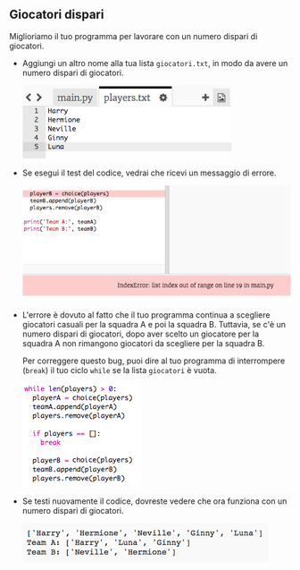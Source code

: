 ## Giocatori dispari

Miglioriamo il tuo programma per lavorare con un numero dispari di giocatori.

+ Aggiungi un altro nome alla tua lista `giocatori.txt`, in modo da avere un numero dispari di giocatori.
    
    ![screenshot](images/team-luna.png)

+ Se esegui il test del codice, vedrai che ricevi un messaggio di errore.
    
    ![screenshot](images/team-error.png)

+ L'errore è dovuto al fatto che il tuo programma continua a scegliere giocatori casuali per la squadra A e poi la squadra B. Tuttavia, se c'è un numero dispari di giocatori, dopo aver scelto un giocatore per la squadra A non rimangono giocatori da scegliere per la squadra B.
    
    Per correggere questo bug, puoi dire al tuo programma di interrompere (`break`) il tuo ciclo `while` se la lista `giocatori` è vuota.
    
    ![screenshot](images/team-fix.png)

+ Se testi nuovamente il codice, dovreste vedere che ora funziona con un numero dispari di giocatori.
    
    ![screenshot](images/team-fix-test.png)
